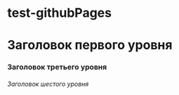 # test-githubPages

# Заголовок первого уровня #

### Заголовок третьего уровня ###

###### Заголовок шестого уровня ######
